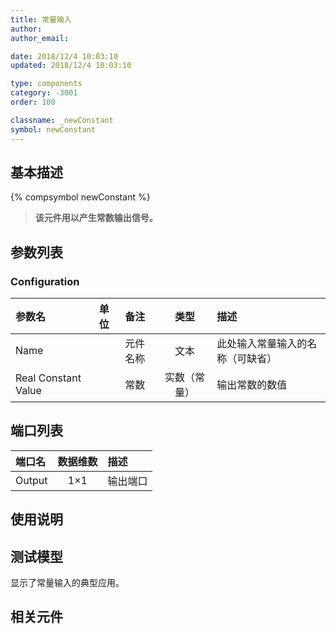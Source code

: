 ```yaml
---
title: 常量输入
author: 
author_email:

date: 2018/12/4 10:03:10
updated: 2018/12/4 10:03:10

type: components
category: -3001
order: 100

classname: _newConstant
symbol: newConstant
---
```

## 基本描述
{% compsymbol newConstant %}

> **该元件用以产生常数输出信号。**

## 参数列表
### Configuration
| 参数名 | 单位 | 备注 | 类型 | 描述 |
| :--- | :--- | :--- | :--: | :--- |
| Name |  | 元件名称 | 文本 | 此处输入常量输入的名称（可缺省） |
| Real Constant Value |  | 常数 | 实数（常量） | 输出常数的数值 |


## 端口列表

| 端口名 | 数据维数 | 描述 |
| :--- | :--:  | :--- |
| Output | 1×1 |输出端口 |                   

## 使用说明


## 测试模型
[<test name>](<test link>)显示了常量输入的典型应用。

## 相关元件


